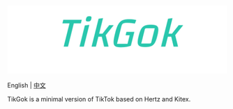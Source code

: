 ![TikGok](img/TikGok.png)

English | [中文](README_zh.md)

TikGok is a minimal version of TikTok based on Hertz and Kitex.